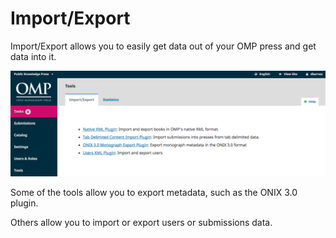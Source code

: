 # Import/Export

Import/Export allows you to easily get data out of your OMP press and get data into it.

![](./assets/ImportExportOMP.png)

Some of the tools allow you to export metadata, such as the ONIX 3.0 plugin.

Others allow you to import or export users or submissions data.

